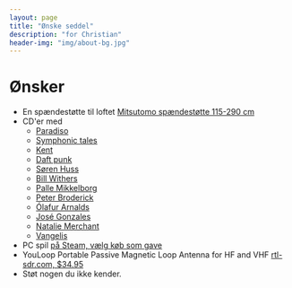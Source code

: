 ```yaml
---
layout: page
title: "Ønske seddel"
description: "for Christian"
header-img: "img/about-bg.jpg"
---
```

# Ønsker

* En spændestøtte til loftet [Mitsutomo spændestøtte 115-290 cm](https://www.harald-nyborg.dk/produkt/spaendestoette)
* CD'er med
  * [Paradiso](https://accord.dk/collections/hayley-westenra/products/hayley-westenra-ennio-morricone-paradiso?variant=37792651772099)
  * [Symphonic tales](https://haevnmusic.store/collections/cds/products/symphonic-tales-cd?variant=31498813276233)
  * [Kent](https://accord.dk/collections/kent-2?type=cd)
  * [Daft punk](https://accord.dk/collections/daft-punk?type=cd)
  * [Søren Huss](https://accord.dk/collections/soren-huss?type=cd)
  * [Bill Withers](https://accord.dk/collections/bill-withers/products/bill-withers-best-of-bill-withers?variant=37882812203203)
  * [Palle Mikkelborg](https://accord.dk/collections/palle-mikkelborg/products/palle-mikkelborg-anything-but-grey?variant=37673872588995)
  * [Peter Broderick](https://accord.dk/collections/peter-broderick?type=cd)
  * [Ólafur Arnalds](https://accord.dk/collections/olafur-arnalds?type=cd)
  * [José Gonzales](https://accord.dk/collections/jose-gonzalez/products/jose-gonzalez-veneer)
  * [Natalie Merchant](https://accord.dk/collections/natalie-merchant?type=cd)
  * [Vangelis](https://accord.dk/collections/vangelis?type=cd)
* PC spil [på Steam, vælg køb som gave](https://store.steampowered.com/wishlist/profiles/76561197993716838/#sort=order)
* YouLoop Portable Passive Magnetic Loop Antenna for HF and VHF [rtl-sdr.com, $34.95](https://www.rtl-sdr.com/buy-rtl-sdr-dvb-t-dongles/?add-to-cart=41564)
* Støt nogen du ikke kender.
